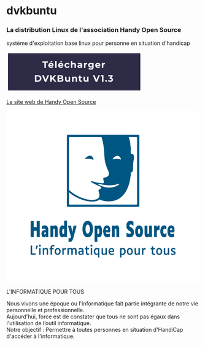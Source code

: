 # dvkbuntu
### La distribution Linux de l'association Handy Open Source
  
système d'exploitation base linux pour personne en situation d'handicap  

  
[![Download DVKBuntu](DLButton.png)](https://www.handy-open-source.org/)
  
  
[Le site web de Handy Open Source](https://www.handy-open-source.org/)

<img src="https://github.com/handyopensource/dvkbuntu/raw/master/logo_Logo C Blanc.png" alt="logo dvkbuntu" width="600"/>
  
L'INFORMATIQUE POUR TOUS   
   
Nous vivons une époque ou l'informatique fait partie intégrante de notre vie personnelle et professionnelle.  
Aujourd'hui, force est de constater que tous ne sont pas égaux dans l'utilisation de l’outil informatique.  
Notre objectif : Permettre à toutes personnes en situation d'HandiCap d'accéder à l'informatique.  
